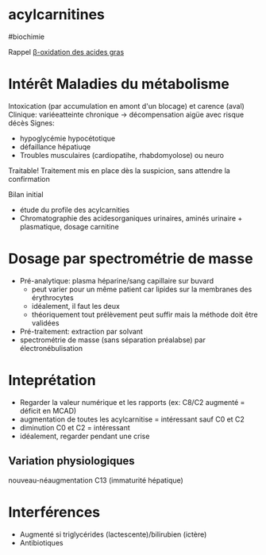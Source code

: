 # acylcarnitines
#biochimie 


Rappel
[β-oxidation des acides gras](#ceb2-oxidation-des-acides-grasnorgmd) 


# Intérêt Maladies du métabolisme


Intoxication (par accumulation en amont d'un blocage) et carence (aval)
Clinique: variéeatteinte chronique -> décompensation aigüe avec risque décès
Signes: 

- hypoglycémie hypocétotique 
- défaillance hépatiuqe 
- Troubles musculaires (cardiopatihe, rhabdomyolose) ou neuro 

Traitable! Traitement mis en place dès la suspicion, sans attendre la confirmation 

Bilan initial 

- étude du profile des acylcarnities 
- Chromatographie des acidesorganiques urinaires, aminés urinaire + plasmatique, dosage carnitine 


# Dosage par spectrométrie de masse


- Pré-analytique: plasma héparine/sang capillaire sur buvard 
    - peut varier pour un même patient car lipides sur la membranes des érythrocytes 
    - idéalement, il faut les deux 
    - théoriquement tout prélèvement peut suffir mais la méthode doit être validées 
- Pré-traitement: extraction par solvant 
- spectrométrie de masse (sans séparation préalabse) par électronébulisation 


# Inteprétation


- Regarder la valeur numérique et les rapports (ex: C8/C2 augmenté = déficit en MCAD) 
- augmentation de toutes les acylcarnitise = intéressant sauf C0 et C2 
- diminution C0 et C2 = intéressant 
- idéalement, regarder pendant une crise 


## Variation physiologiques


nouveau-néaugmentation C13 (immaturité hépatique) 


# Interférences


- Augmenté si triglycérides (lactescente)/bilirubien (ictère) 
- Antibiotiques 

